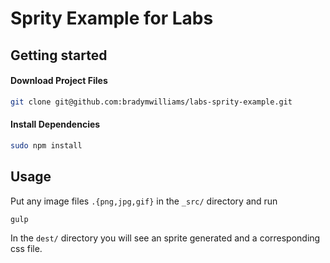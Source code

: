 Sprity Example for Labs
=======================

## Getting started 

#### Download Project Files
```sh
git clone git@github.com:bradymwilliams/labs-sprity-example.git
```

#### Install Dependencies
```sh
sudo npm install
```

## Usage
Put any image files `.{png,jpg,gif}` in the `_src/` directory and run

```sh
gulp
```

In the `dest/` directory you will see an sprite generated and a corresponding css file.